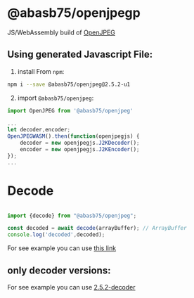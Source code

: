 # @abasb75/openjpegp
JS/WebAssembly build of [OpenJPEG](https://github.com/uclouvain/openjpeg)

## Using generated Javascript File:
1. install From `npm`:

```bash
npm i --save @abasb75/openjpeg@2.5.2-u1
```

2. import `@abasb75/openjpeg`:

```js
import OpenJPEG from '@abasb75/openjpeg'

...
let decoder,encoder;
OpenJPEGWASM().then(function(openjpegjs) {
    decoder = new openjpegjs.J2KDecoder();
    encoder = new openjpegjs.J2KEncoder();
});
...

```

# Decode

```javascript

import {decode} from "@abasb75/openjpeg";

const decoded = await decode(arrayBuffer); // ArrayBuffer
console.log('decoded',decoded);


```

For see example you can use <a href="https://github.com/abasb75/openjpeg/blob/master/test/browser/index.html">this link</a>

## only decoder versions:

For see example you can use <a href="https://www.npmjs.com/package/@abasb75/openjpeg/v/2.5.2-decoder">2.5.2-decoder</a>
